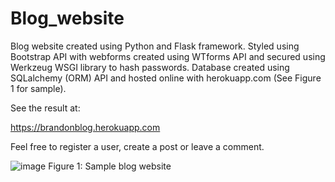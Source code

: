 # Blog_website
Blog website created using Python and Flask framework. Styled using Bootstrap API with webforms created using WTforms API and secured using Werkzeug WSGI library to hash passwords. Database created using SQLalchemy (ORM) API and hosted online with herokuapp.com (See Figure 1 for sample). 

See the result at: 

https://brandonblog.herokuapp.com

Feel free to register a user, create a post or leave a comment.

![image](https://user-images.githubusercontent.com/76194492/195488616-2f0d3200-6866-4c26-942e-96533d2c4c42.png)
Figure 1: Sample blog website

